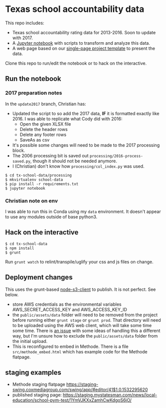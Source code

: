 # Texas school accountability data

This repo includes:
* Texas school accountability rating data for 2013-2016. Soon to update with 2017.
* A [Jupyter notebook](processing/2016-texas-school-accountability-data.ipynb) with scripts to transform and analyze this data.
* A web page based on our [single-page project template](https://github.com/statesman/single-page-project) to present the data.

Clone this repo to run/edit the notebook or to hack on the interactive.

## Run the notebook

### 2017 preparation notes
In the `update2017` branch, Christian has:
- Updated the script to so add the 2017 data, **IF** it is formatted exactly like 2016. I was able to replicate what Cody did with 2016:
    + Open the given XLSX file
    + Delete the header rows
    + Delete any footer rows
    + SaveAs as csv
- It's possible some changes will need to be made to the 2017 processing block.
- The 2006 processing bit is saved out `processing/2016-process-saved.py`, though it should not be needed anymore.
- I (Christian) don't know how `processing/col_index.py` was used.

```shell
$ cd tx-school-data/processing
$ mkvirtualenv school-data
$ pip install -r requirements.txt
$ jupyter notebook
```

### Christian note on env
I was able to run this in Conda using my `data` environment. It doesn't appear to use any modules outside of base python3.

## Hack on the interactive
```shell
$ cd tx-school-data
$ npm install
$ grunt
```

Run `grunt watch` to relint/transpile/uglify your css and js files on change.

## Deployment changes
This uses the grunt-based [node-s3-client](https://github.com/andrewrk/node-s3-client) to publish. It is not perfect. See below.
- store AWS credentials as the environmental variables AWS_SECRET_ACCESS_KEY and AWS_ACCESS_KEY_ID
- the `public/assets/data` folder will need to be removed from the project before running either `grunt stage` or `grunt prod`. That directory will need to be uploaded using the AWS web client, which will take some time some time. There is [an issue](#4) with some ideas of handling this a different way, but I'm unsure how to exclude the `public/assets/data` folder from the initial upload.
- This is reconfigured to embed in Methode. There is a file `src/methode_embed.html` which has example code for the Methode flatpage.

## staging examples
- Methode staging flatpage https://staging-swing.coxmediagroup.com/swing/app/#editor/41$1.0.1532295620
- published staging page: https://staging.mystatesman.com/news/local-education/school-pym-test/1YmVJKXxZamhCwKdgoS6jO/

